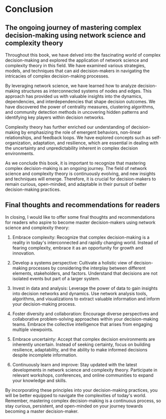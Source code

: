 # Conclusion

The ongoing journey of mastering complex decision-making using network science and complexity theory
----------------------------------------------------------------------------------------------------

Throughout this book, we have delved into the fascinating world of complex decision-making and explored the application of network science and complexity theory in this field. We have examined various strategies, models, and techniques that can aid decision-makers in navigating the intricacies of complex decision-making processes.

By leveraging network science, we have learned how to analyze decision-making structures as interconnected systems of nodes and edges. This approach has provided us with valuable insights into the dynamics, dependencies, and interdependencies that shape decision outcomes. We have discovered the power of centrality measures, clustering algorithms, and community detection methods in uncovering hidden patterns and identifying key players within decision networks.

Complexity theory has further enriched our understanding of decision-making by emphasizing the role of emergent behaviors, non-linear relationships, and feedback loops. We have explored concepts such as self-organization, adaptation, and resilience, which are essential in dealing with the uncertainty and unpredictability inherent in complex decision environments.

As we conclude this book, it is important to recognize that mastering complex decision-making is an ongoing journey. The field of network science and complexity theory is continuously evolving, and new insights and techniques will emerge. Therefore, it is crucial for decision-makers to remain curious, open-minded, and adaptable in their pursuit of better decision-making practices.

Final thoughts and recommendations for readers
----------------------------------------------

In closing, I would like to offer some final thoughts and recommendations for readers who aspire to become master decision-makers using network science and complexity theory:

1. Embrace complexity: Recognize that complex decision-making is a reality in today's interconnected and rapidly changing world. Instead of fearing complexity, embrace it as an opportunity for growth and innovation.

2. Develop a systems perspective: Cultivate a holistic view of decision-making processes by considering the interplay between different elements, stakeholders, and factors. Understand that decisions are not isolated events but part of a larger system.

3. Invest in data and analysis: Leverage the power of data to gain insights into decision networks and dynamics. Use network analysis tools, algorithms, and visualizations to extract valuable information and inform your decision-making process.

4. Foster diversity and collaboration: Encourage diverse perspectives and collaborative problem-solving approaches within your decision-making teams. Embrace the collective intelligence that arises from engaging multiple viewpoints.

5. Embrace uncertainty: Accept that complex decision environments are inherently uncertain. Instead of seeking certainty, focus on building resilience, adaptability, and the ability to make informed decisions despite incomplete information.

6. Continuously learn and improve: Stay updated with the latest developments in network science and complexity theory. Participate in relevant workshops, conferences, and online communities to expand your knowledge and skills.

By incorporating these principles into your decision-making practices, you will be better equipped to navigate the complexities of today's world. Remember, mastering complex decision-making is a continuous process, so stay curious, persistent, and open-minded on your journey towards becoming a master decision-maker.
